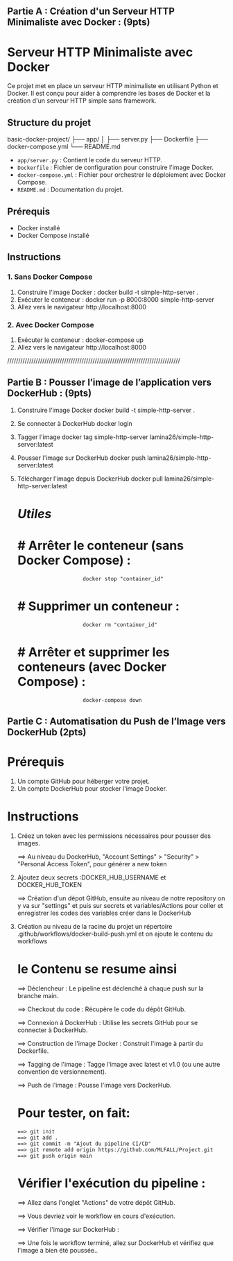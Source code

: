 ## Partie A : Création d'un Serveur HTTP Minimaliste avec Docker : (9pts) 

# Serveur HTTP Minimaliste avec Docker

Ce projet met en place un serveur HTTP minimaliste en utilisant Python et Docker. Il est conçu pour aider à comprendre les bases de Docker et la création d'un serveur HTTP simple sans framework.

## Structure du projet

basic-docker-project/
├── app/
│ ├── server.py
├── Dockerfile
├── docker-compose.yml
└── README.md


- `app/server.py` : Contient le code du serveur HTTP.
- `Dockerfile` : Fichier de configuration pour construire l'image Docker.
- `docker-compose.yml` : Fichier pour orchestrer le déploiement avec Docker Compose.
- `README.md` : Documentation du projet.

## Prérequis
- Docker installé
- Docker Compose installé

## Instructions


### 1. Sans Docker Compose
1. Construire l'image Docker :
    docker build -t simple-http-server .
2. Exécuter le conteneur :
    docker run -p 8000:8000 simple-http-server
3. Allez vers le navigateur
    http://localhost:8000
### 2. Avec Docker Compose
1. Exécuter le conteneur :
    docker-compose up
2. Allez vers le navigateur
    http://localhost:8000

///////////////////////////////////////////////////////////////////////////////


## Partie B : Pousser l’image de l’application vers DockerHub : (9pts)
1. Construire l'image Docker
    docker build -t simple-http-server .
2. Se connecter à DockerHub
    docker login
3. Tagger l'image
    docker tag simple-http-server lamina26/simple-http-server:latest
4. Pousser l'image sur DockerHub
    docker push lamina26/simple-http-server:latest
5. Télécharger l'image depuis DockerHub
    docker pull lamina26/simple-http-server:latest

    #                        *****Utiles*****
    #            #  Arrêter le conteneur (sans Docker Compose) :
                            docker stop "container_id"
    #             #  Supprimer un conteneur :
                            docker rm "container_id"
    #             #  Arrêter et supprimer les conteneurs (avec Docker Compose) :
                            docker-compose down

## Partie C : Automatisation du Push de l’Image vers DockerHub (2pts)

# Prérequis
1. Un compte GitHub pour héberger votre projet.
2. Un compte DockerHub pour stocker l'image Docker.

# Instructions

1. Créez un token avec les permissions nécessaires pour pousser des images.

      ==> Au niveau du DockerHub,  "Account Settings" > "Security" > "Personal Access Token", pour générer a new token


2. Ajoutez deux secrets :DOCKER_HUB_USERNAME et DOCKER_HUB_TOKEN

      ==> Création d'un dépot GitHub, ensuite au niveau de notre repository on y va sur "settings" et puis sur secrets et variables/Actions  pour coller et enregistrer les codes des variables créer dans  le DockerHub

3. Création au niveau de la racine du projet un répertoire .github/workflows/docker-build-push.yml et on ajoute le contenu du workflows

   #             le Contenu se resume ainsi
    ==> Déclencheur : Le pipeline est déclenché à chaque push sur la branche main.

    ==> Checkout du code : Récupère le code du dépôt GitHub.

    ==> Connexion à DockerHub : Utilise les secrets GitHub pour se connecter à DockerHub.

    ==> Construction de l'image Docker : Construit l'image à partir du Dockerfile.

    ==> Tagging de l'image : Tagge l'image avec latest et v1.0 (ou une autre convention de versionnement).

    ==> Push de l'image : Pousse l'image vers DockerHub.

    #               Pour tester, on fait:
       ==> git init
       ==> git add .
       ==> git commit -m "Ajout du pipeline CI/CD"
       ==> git remote add origin https://github.com/MLFALL/Project.git
       ==> git push origin main

    #               Vérifier l'exécution du pipeline :

    ==> Allez dans l'onglet "Actions" de votre dépôt GitHub.

    ==> Vous devriez voir le workflow en cours d'exécution.

    ==> Vérifier l'image sur DockerHub :

    ==> Une fois le workflow terminé, allez sur DockerHub et vérifiez que l'image a bien été poussée..